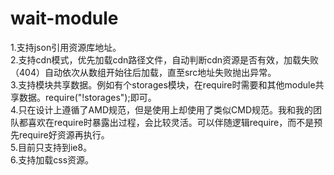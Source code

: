 # wait-module
1.支持json引用资源库地址。<br />
2.支持cdn模式，优先加载cdn路径文件，自动判断cdn资源是否有效，加载失败（404）自动依次从数组开始往后加载，直至src地址失败抛出异常。<br />
3.支持模块共享数据。例如有个storages模块，在require时需要和其他module共享数据。require("!storages");即可。<br />
4.只在设计上遵循了AMD规范，但是使用上却使用了类似CMD规范。我和我的团队都喜欢在require时暴露出过程，会比较灵活。可以伴随逻辑require，而不是预先require好资源再执行。<br />
5.目前只支持到ie8。<br />
6.支持加载css资源。

